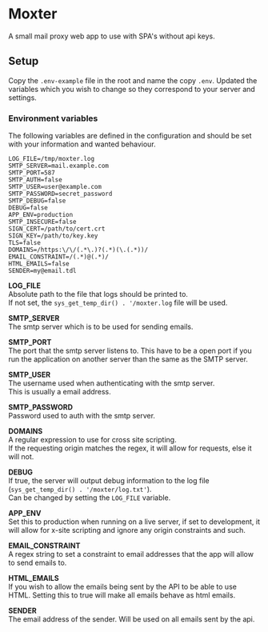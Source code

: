 # Moxter

A small mail proxy web app to use with SPA's without api keys.  
  
## Setup

Copy the `.env-example` file in the root and name the copy `.env`. Updated the variables which you wish to change so they
correspond to your server and settings.

### Environment variables

The following variables are defined in the configuration and should be set with
your information and wanted behaviour.

```
LOG_FILE=/tmp/moxter.log
SMTP_SERVER=mail.example.com
SMTP_PORT=587
SMTP_AUTH=false
SMTP_USER=user@example.com
SMTP_PASSWORD=secret_password
SMTP_DEBUG=false
DEBUG=false
APP_ENV=production
SMTP_INSECURE=false
SIGN_CERT=/path/to/cert.crt
SIGN_KEY=/path/to/key.key
TLS=false
DOMAINS=/https:\/\/(.*\.)?(.*)(\.(.*))/
EMAIL_CONSTRAINT=/(.*)@(.*)/
HTML_EMAILS=false
SENDER=my@email.tdl
```

**LOG_FILE**  
Absolute path to the file that logs should be printed to.  
If not set, the `sys_get_temp_dir() . '/moxter.log` file will be used.  

**SMTP_SERVER**  
The smtp server which is to be used for sending emails.

**SMTP_PORT**  
The port that the smtp server listens to. This have to be a open port if you run the application on another server than
the same as the SMTP server.

**SMTP_USER**  
The username used when authenticating with the smtp server.  
This is usually a email address.

**SMTP_PASSWORD**  
Password used to auth with the smtp server.

**DOMAINS**  
A regular expression to use for cross site scripting.  
If the requesting origin matches the regex, it will allow for requests, else it will not.

**DEBUG**  
If true, the server will output debug information to the log file (`sys_get_temp_dir() . '/moxter/log.txt'`).  
Can be changed by setting the `LOG_FILE` variable.  

**APP_ENV**  
Set this to production when running on a live server, if set to development, it will allow for x-site scripting and 
ignore any origin constraints and such.

**EMAIL_CONSTRAINT**  
A regex string to set a constraint to email addresses that the app will allow to send emails to.

**HTML_EMAILS**  
If you wish to allow the emails being sent by the API to be able to use HTML. Setting this to true will make all
emails behave as html emails.

**SENDER**  
The email address of the sender. Will be used on all emails sent by the api.
